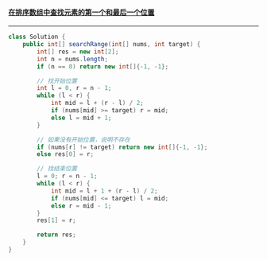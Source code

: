 #### <a href="https://leetcode.cn/problems/find-first-and-last-position-of-element-in-sorted-array/">在排序数组中查找元素的第一个和最后一个位置</a>

-------------

```java
class Solution {
    public int[] searchRange(int[] nums, int target) {
        int[] res = new int[2];
        int n = nums.length;
        if (n == 0) return new int[]{-1, -1};

        // 找开始位置
        int l = 0, r = n - 1;
        while (l < r) {
            int mid = l + (r - l) / 2;
            if (nums[mid] >= target) r = mid;
            else l = mid + 1;
        }

        // 如果没有开始位置，说明不存在
        if (nums[r] != target) return new int[]{-1, -1};
        else res[0] = r;

        // 找结束位置
        l = 0; r = n - 1;
        while (l < r) {
            int mid = l + 1 + (r - l) / 2;
            if (nums[mid] <= target) l = mid;
            else r = mid - 1;
        }
        res[1] = r;

        return res;
    }
}
```

